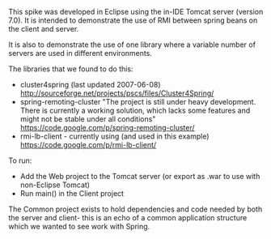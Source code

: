 This spike was developed in Eclipse using the in-IDE Tomcat server (version 7.0). It is intended to demonstrate the use of RMI between spring beans on the client and server. 

It is also to demonstrate the use of one library where a variable number of servers are used in different environments.

The libraries that we found to do this:
* cluster4spring (last updated 2007-06-08) http://sourceforge.net/projects/pscs/files/Cluster4Spring/
* spring-remoting-cluster  "The project is still under heavy development. There is currently a working solution, which lacks some features and might not be stable under all conditions" https://code.google.com/p/spring-remoting-cluster/
* rmi-lb-client - currently using (and used in this example) https://code.google.com/p/rmi-lb-client/

To run:
- Add the Web project to the Tomcat server (or export as .war to use with non-Eclipse Tomcat)
- Run main() in the Client project

The Common project exists to hold dependencies and code needed by both the server and client- this is an echo of a common application structure which we wanted to see work with Spring. 

